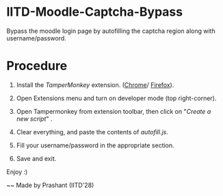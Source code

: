# IITD-Moodle-Captcha-Bypass
Bypass the moodle login page by autofilling the captcha region along with username/password.

# Procedure
1. Install the *TamperMonkey* extension. ([Chrome](https://chromewebstore.google.com/detail/tampermonkey/dhdgffkkebhmkfjojejmpbldmpobfkfo)/ [Firefox](https://addons.mozilla.org/en-US/firefox/addon/tampermonkey/)).

2. Open Extensions menu and turn on developer mode (top right-corner).

3. Open Tampermonkey from extension toolbar, then click on "*Create a new script*" .

4. Clear everything, and paste the contents of *autofill.js*.

5. Fill your username/password in the appropriate section.

6. Save and exit.

Enjoy :)

~~ Made by Prashant (IITD'28)